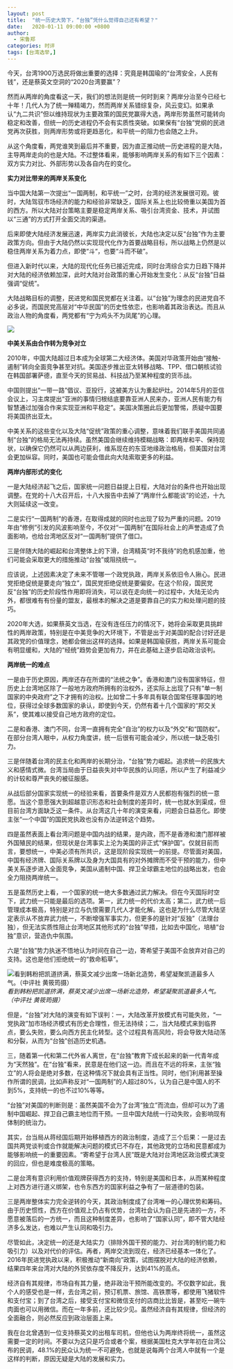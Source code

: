 ```yaml
---
layout: post
title:  "统一历史大势下，“台独”凭什么觉得自己还有希望？"
date:   2020-01-11 09:00:00 +0800
author: 
  - 宋鲁郑
categories: 时评
tags: [台湾选举,]
---
```

今天，台湾1900万选民将做出重要的选择：究竟是韩国瑜的“台湾安全，人民有钱”，还是蔡英文空洞的“2020台湾要赢”？

然而从两岸的角度看这一天，我们的想法则是统一何时到来？两岸分治至今已经七十年！几代人为了统一殚精竭力，然而两岸关系错综复杂，风云变幻。如果承认“九二共识”但以维持现状为主要政策的国民党赢得大选，两岸形势虽然可能转向稳定和改善，但统一的历史进程仍不会有实质性突破。如果保有“台独”党纲的民进党再次获胜，则两岸形势或将更趋恶化，和平统一的阻力也会随之上升。

从这个角度看，两党谁笑到最后并不重要，因为直正推动统一历史进程的是大陆，主导两岸走向的也是大陆。不过整体看来，能够影响两岸关系的有如下三个因素：双方实力对比、外部形势以及各自内在的变化。

__实力对比带来的两岸关系变化__

当中国大陆第一次提出“一国两制，和平统一”之时，台湾的经济发展很可观。彼时，大陆驾驭市场经济的能力和经验非常缺乏，国际关系上也比较倚重以美国为首的西方。所以大陆对台策略主要是稳定两岸关系、吸引台湾资金、技术，并试图以“三通”的方式打开全面交流的渠道。

后来即使大陆经济发展迅速，两岸实力此消彼长，大陆也决定以反“台独”作为主要政策方向。但由于大陆仍然以实现现代化作为首要战略目标，所以战略上仍然是以稳住两岸关系为着力点，即使“斗“，也要“斗而不破”。

但进入新时代以来，大陆的现代化任务已接近完成，同时台湾综合实力日趋下降并对大陆的经济依赖加深，此时大陆对台政策的重心开始发生变化：从反“台独”日益强调“促统”。

大陆战略目标的调整，民进党和国民党都在关注着。以“台独”为理念的民进党自不必多说，而国民党高层对“中华民国”的历史性依恋，也影响着其政治表达。而且从政治人物的角度看，两党都有“宁为鸡头不为凤尾”的心理。

![]({{site.url}}/assets/images/20200111082740680.jpeg)  

__中美关系由合作转为竞争对立__

2010年，中国大陆超过日本成为全球第二大经济体。美国对华政策开始由“接触-遏制”转向全面竞争甚至对抗。美国逐步推出亚太转移战略、TPP、借口朝核试验在韩国部署萨德，直至今天的贸易战、科技战乃至某种程度的货币战。

中国则提出“一带一路”倡议、亚投行，这被美方认为重起炉灶。2014年5月的亚信会议上，习主席提出“亚洲的事情归根结底要靠亚洲人民来办，亚洲人民有能力有智慧通过加强合作来实现亚洲和平稳定”。美国决策圈此后更加警惕，质疑中国要将美国挤出亚太。

中美关系的这些变化以及大陆“促统”政策的重心调整，意味着我们联手美国共同遏制“台独”的格局无法再持续。虽然美国会继续维持模糊战略：即两岸和平、保持现状，以确保它仍然可以从两边获利，维系现在的东亚地缘政治格局，但美国对台湾会更加纵容。同时，美国也可能会借此向大陆索取更多的利益。

__两岸内部形式的变化__

一是大陆经济起飞之后，国家统一问题日益提上日程，大陆对台的条件也开始出现调整。在党的十八大召开后，十八大报告中去掉了“两岸什么都能谈”的论述，十九大则延续这一改变。

二是实行“一国两制”的香港，在取得成就的同时也出现了较为严重的问题。2019年由“修例”引发的风波影响至今，不仅对“一国两制”在国际社会上的声誉造成了负面影响，也给台湾地区反对“一国两制”提供了借口。

三是伴随大陆的崛起和台湾整体上的下滑，台湾精英“时不我待”的危机感加重，他们可能会采取更大的措施推动“台独”或阻挠统一。

应该说，上述因素决定了未来不管哪一个政党执政，两岸关系依旧令人揪心。民进党拒绝促统是要走向“独立”，国民党拒绝促统是要偏安。在这个阶段，国民党反“台独”的历史阶段性作用即将消失，可以说在走向统一的过程中，大陆无论内外，都很难有有份量的盟友，最根本的解决之道是要靠自己的实力和处理问题的技巧。

2020年大选，如果蔡英文当选，在没有连任压力的情况下，她将会采取更具挑衅性的两岸政策，特别是在中美竞争的大环境下，不管是出于对美国的配合讨好还是其政党的价值理念，她都会做出这样的选择。如果是韩国瑜获胜，两岸关系可能会有明显缓和，大陆的“经统”趋势会更加有力，并在此基础上逐步启动政治谈判。

__两岸统一的难点__

一是由于历史原因，两岸还存在所谓的“法统之争”。香港和澳门没有国家特征，但历史上台湾地区除了一般地方政府所拥有的治权外，还实际上出现了只有“单一制国家的中央政府”之下才拥有的治权。比如曾二十多年具有联合国常任理事国的地位，获得过全球多数国家的承认，即使到今天，仍然有着十几个国家的“邦交关系”，使其难以接受自己地方政府的定位。

二是和香港、澳门不同，台湾一直拥有完全“自治”的权力以及“外交”和“国防权”。在部分台湾人眼中，从权力角度讲，统一后很有可能会减少，所以统一缺乏吸引力。

三是伴随着台湾的民主化和两岸的长期分治，“台独”势力崛起。追求统一的民族大义和感情式微。台湾当局由于日益丧失对中华民族的认同感，所以产生了利益减少的计较和尊严丧失的被征服感。

从战后部分国家实现统一的经验来看，首要条件是双方人民都抱有强烈的统一意愿。当这个意愿强大到超越意识形态和社会制度的差异时，统一也就水到渠成，但目前台湾方面缺乏这一条件。从台湾这几十年的演变来看，问题会日益恶化。即使主张“一个中国”的国民党执政也没有办法逆转这个趋势。

四是虽然表面上看台湾问题是中国内战的结果，是内政，而不是香港和澳门那样被外国殖民的结果，但现状是台湾事实上沦为美国的非正式“保护国”。仅就目前而言，要想统一，中美必须有所共识，这是现阶段实现统一的前提。尽管面对美国，中国有经济牌、国际关系牌以及身为大国具有的对外摊牌而不受干预的能力，但中美关系逐步进入全面竞争，美国从遏制中国、捍卫全球霸主地位的战略出发，也会全力阻挠两岸统一。

五是虽然历史上看，一个国家的统一绝大多数通过武力解决。但在今天国际时空下，武力统一只能是最后的选项。第一，武力统一的代价太高；第二，武力统一后管理成本极高，特别是对立与仇恨需要几代人才能化解。这也是为什么尽管大陆坚定表示从不放弃武力统一，不断增强军事实力，但更多的是针对“反独”（法理台独），但无法实质性阻止台湾地区其他形式的“台独”举措，比如去中国化，培植“台独”意识，营造仇中氛围。

六是“台独”势力执迷不悟地认为时间在自己一边，寄希望于美国不会放弃对自己的支持。这也是他们拒绝统一的“救命稻草”。

![看到韩粉把凯道挤满，蔡英文减少出席一场新北造势，希望凝聚凯道最多人气。（中评社 黄筱筠摄）]({{site.url}}/assets/images/20200110174927426.jpeg)  
*看到韩粉把凯道挤满，蔡英文减少出席一场新北造势，希望凝聚凯道最多人气。（中评社 黄筱筠摄）*

但是，“台独”对大陆的演变有如下误判：一，大陆改革开放模式有可能失败，“一党执政”加市场经济模式有历史合理性，但无法持续；二，当大陆模式来到临界点，要么失败，要么向西方民主化转型。这个过程具有高风险，将会导致大陆动荡和分裂，从而为“台独”创造历史机遇。

三，随着第一代和第二代外省人离世，在“台独”教育下成长起来的新一代青年成为“天然独”。在“台独”看来，民意是在他们这一边。而且在不远的将来，主张“独立”的人将会是绝对多数，在这种情况下就会具有正当性。同时，他们利用甚至操作所谓的民调，比如声称反对“一国两制”的人超过80%，认为自己是中国人的不到5%，支持统一的也不过10%等等。

“台独”对美国的判断则是：虽然美国不会为了台湾“独立”而流血，但却可以为了遏制中国崛起、捍卫自己霸主地位而干预。一旦中国大陆统一行动失败，会影响现有体制的统治力。

其实，台当局从蒋经国后期开始移植西方的政治制度，造成了三个后果：一是过去国共两党谈判或合作就能解决问题的模式已不存在，其他政党的立场和民意都成为能够影响统一的重要因素。“寄希望于台湾人民”既是大陆对台湾地区政治模式演变的回应，但也是难度极高的策略。

二是台湾有意识利用价值观牌获得西方的支持，特别是美国和日本，从而某种程度上对西方进行道义绑架，也令东西方的国家利益之争有了一层道德的包装。

三是两岸整体实力完全逆转的今天，其政治制度成了台湾唯一的心理优势和筹码。由于历史惯性，西方在价值观上仍占有优势，台湾社会认为自己是先进的一方，不愿意被落后的一方统一，而且这种制度差异，也影响了“国家认同”，即不管大陆经济多么发达，也难以产生认同和吸引力。

尽管如此，决定统一的还是大陆实力（排除外国干预的能力、对台湾的制约能力和吸引力）以及对代价的评估。再者，两岸交流到现在，经济已经基本一体化了。2016年民进党执政以来，积极推动“新南向”政策，试图摆脱对大陆的经济依赖，结果四年来台湾对大陆的外贸依存度不降反升，达到41%的高点。

经济自有其规律，市场自有其力量，绝非政治干预所能改变的。不仅数字如此，我个人的感受也是一样，去台湾之前，预订机票、旅馆、高铁票等，都使用飞猪软件和支付宝；到了台湾之后，接受支付宝和微信支付的店商比比皆是，甚至吃一碗牛肉面也可以用微信。而在一年多前，还比较少见。虽然经济自有其规律，但经济的全面融合，则必然反应到政治层面上来。

我在台北曾遇到一位支持蔡英文的出租车司机，但他也认为两岸终将统一，虽然这需要一定的时间。不要以为这只是巧合或者个案，根据美国杜克大学年初在台湾公布的民调，48.1%的民众认为统一不可避免，也就是说每两个台湾人中就有一个是这样的判断，原因无疑是大陆的发展和实力。